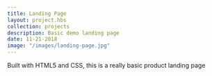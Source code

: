 ```yaml
---
title: Landing Page
layout: project.hbs
collection: projects
description: Basic demo landing page 
date: 11-21-2018
image: "/images/landing-page.jpg"
---
```


Built with HTML5 and CSS, this is a really basic product landing page 
